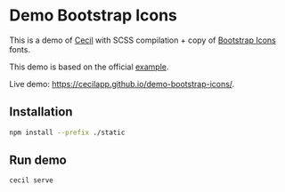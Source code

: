 # Demo Bootstrap Icons

This is a demo of [Cecil](https://cecil/app) with SCSS compilation + copy of [Bootstrap Icons](https://icons.getbootstrap.com) fonts.

This demo is based on the official [example](https://github.com/twbs/examples/tree/main/icons-font).

Live demo: <https://cecilapp.github.io/demo-bootstrap-icons/>.

## Installation

```bash
npm install --prefix ./static
```

## Run demo

```bash
cecil serve
```
